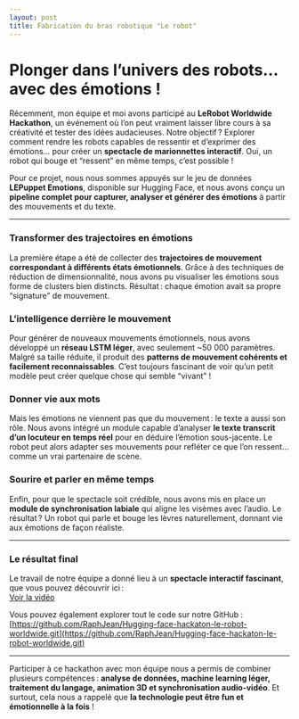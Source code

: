 ```yaml
---
layout: post
title: Fabrication du bras robotique "Le robot"
---
```

# Plonger dans l’univers des robots… avec des émotions !

Récemment, mon équipe et moi avons participé au **LeRobot Worldwide Hackathon**, un événement où l’on peut vraiment laisser libre cours à sa créativité et tester des idées audacieuses. Notre objectif ? Explorer comment rendre les robots capables de ressentir et d’exprimer des émotions… pour créer un **spectacle de marionnettes interactif**. Oui, un robot qui bouge et “ressent” en même temps, c’est possible !  

Pour ce projet, nous nous sommes appuyés sur le jeu de données **LEPuppet Emotions**, disponible sur Hugging Face, et nous avons conçu un **pipeline complet pour capturer, analyser et générer des émotions** à partir des mouvements et du texte.  

---

### Transformer des trajectoires en émotions

La première étape a été de collecter des **trajectoires de mouvement correspondant à différents états émotionnels**. Grâce à des techniques de réduction de dimensionnalité, nous avons pu visualiser les émotions sous forme de clusters bien distincts. Résultat : chaque émotion avait sa propre “signature” de mouvement.  

### L’intelligence derrière le mouvement

Pour générer de nouveaux mouvements émotionnels, nous avons développé un **réseau LSTM léger**, avec seulement ~50 000 paramètres. Malgré sa taille réduite, il produit des **patterns de mouvement cohérents et facilement reconnaissables**. C’est toujours fascinant de voir qu’un petit modèle peut créer quelque chose qui semble “vivant” !  

### Donner vie aux mots

Mais les émotions ne viennent pas que du mouvement : le texte a aussi son rôle. Nous avons intégré un module capable d’analyser **le texte transcrit d’un locuteur en temps réel** pour en déduire l’émotion sous-jacente. Le robot peut alors adapter ses mouvements pour refléter ce que l’on ressent… comme un vrai partenaire de scène.  

### Sourire et parler en même temps

Enfin, pour que le spectacle soit crédible, nous avons mis en place un **module de synchronisation labiale** qui aligne les visèmes avec l’audio. Le résultat ? Un robot qui parle et bouge les lèvres naturellement, donnant vie aux émotions de façon réaliste.  

---

### Le résultat final

Le travail de notre équipe a donné lieu à un **spectacle interactif fascinant**, que vous pouvez découvrir ici :  
[Voir la vidéo](https://huggingface.co/datasets/LeRobot-worldwide-hackathon/submissions/blob/main/324-goofyparis-bot.mp4.mp4)  

Vous pouvez également explorer tout le code sur notre GitHub :  
[https://github.com/RaphJean/Hugging-face-hackaton-le-robot-worldwide.git](https://github.com/RaphJean/Hugging-face-hackaton-le-robot-worldwide.git)  

---

Participer à ce hackathon avec mon équipe nous a permis de combiner plusieurs compétences : **analyse de données, machine learning léger, traitement du langage, animation 3D et synchronisation audio-vidéo**. Et surtout, cela nous a rappelé que **la technologie peut être fun et émotionnelle à la fois** !

